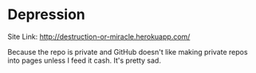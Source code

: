 # Depression

Site Link: http://destruction-or-miracle.herokuapp.com/

Because the repo is private and GitHub doesn't like making private repos into pages unless I feed it cash. It's pretty sad.
